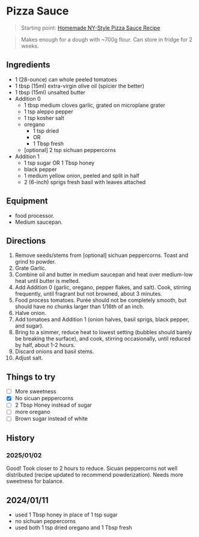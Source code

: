# Pizza Sauce

> Starting point: [Homemade NY-Style Pizza Sauce Recipe](https://www.seriouseats.com/new-york-style-pizza-sauce)

> Makes enough for a dough with ~700g flour.
> Can store in fridge for 2 weeks.

## Ingredients
* 1 (28-ounce) can whole peeled tomatoes
* 1 tbsp (15ml) extra-virgin olive oil (spicier the better)
* 1 tbsp (15ml) unsalted butter
* Addition 0
  * 1 tbsp medium cloves garlic, grated on microplane grater
  * 1 tsp aleppo pepper
  * 1 tsp kosher salt
  * oregano
    * 1 tsp dried 
    * OR
    * 1 Tbsp fresh
  * [optional] 2 tsp sichuan peppercorns
* Addition 1
  * 1 tsp sugar OR 1 Tbsp honey
  * black pepper
  * 1 medium yellow onion, peeled and split in half
  * 2 (6-inch) sprigs fresh basil with leaves attached

## Equipment
- food processor.
- Medium saucepan.

## Directions
1. Remove seeds/stems from [optional] sichuan peppercorns. Toast and grind to powder.
2. Grate Garlic.
3. Combine oil and butter in medium saucepan and heat over medium-low heat until butter is melted.
4. Add Addition 0 (garlic, oregano, pepper flakes, and salt). Cook, stirring frequently, until fragrant but not browned, about 3 minutes.
5. Food process tomatoes. Purée should not be completely smooth, but should have no chunks larger than 1/16th of an inch.
6. Halve onion.
7. Add tomatoes and Addition 1 (onion halves, basil sprigs, black pepper, and sugar). 
8. Bring to a simmer, reduce heat to lowest setting (bubbles should barely be breaking the surface), and cook, stirring occasionally, until reduced by half, about 1-2 hours. 
9. Discard onions and basil stems.
10. Adjust salt.

## Things to try
- [ ] More sweetness
- [x] No sicuan peppercorns
- [ ] 2 Tbsp Honey instead of sugar
- [ ] more oregano 
- [ ] Brown sugar instead of white

## History

### 2025/01/02
Good! Took closer to 2 hours to reduce. Sicuan peppercorns not well distributed (recipe updated to recommend powderization). Needs more sweetness for balance.

## 2024/01/11
- used 1 Tbsp honey in place of 1 tsp sugar
- no sichuan peppercorns
- used both 1 tsp dried oregano and 1 Tbsp fresh
